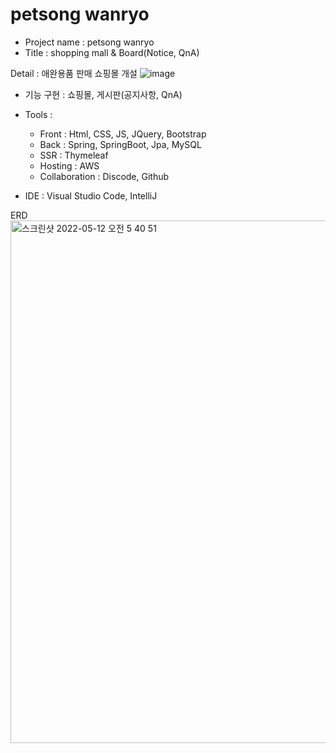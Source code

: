 # petsong wanryo
- Project name : petsong wanryo
- Title : shopping mall & Board(Notice, QnA)

Detail : 애완용품 판매 쇼핑몰 개설
![image](https://user-images.githubusercontent.com/84507123/149527325-042881f6-adee-4bfc-837f-89e02af24bd6.png)
 
- 기능 구현 : 쇼핑몰, 게시판(공지사항, QnA)
  
- Tools : 
  
  - Front : Html, CSS, JS, JQuery, Bootstrap
  - Back : Spring, SpringBoot, Jpa, MySQL 
  - SSR : Thymeleaf
  - Hosting : AWS
  - Collaboration : Discode, Github
    
- IDE : Visual Studio Code, IntelliJ 

ERD 
<img width="836" alt="스크린샷 2022-05-12 오전 5 40 51" src="https://user-images.githubusercontent.com/84507123/167944162-0eb84325-5a62-4384-bc60-8c301f445461.png">

